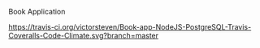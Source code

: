 
Book Application

https://travis-ci.org/victorsteven/Book-app-NodeJS-PostgreSQL-Travis-Coveralls-Code-Climate.svg?branch=master